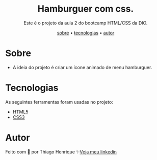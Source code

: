 
<h1 align="center">Hamburguer com css.</h1>

<p align="center">Este é o projeto da aula 2 do bootcamp HTML/CSS da DIO.</p>

<!--<img src="https://user-images.githubusercontent.com/92443688/157134584-44ff4677-a8a3-4975-9e3a-8136dda4de4e.jpg">-->

<p align="center">
    <a href="#sobre">sobre</a> •
    <a href="#tecnologias">tecnologias</a> •
    <a href="#autor">autor</a> 
</p>


# Sobre

- A ideia do projeto é criar um ícone animado de menu hamburguer.
 
# Tecnologias

As seguintes ferramentas foram usadas no projeto:

- <a href="https://developer.mozilla.org/pt-BR/docs/Web/HTML">HTML5</a>
- <a href="https://developer.mozilla.org/pt-BR/docs/Web/CSS">CSS3</a>

# Autor

Feito com 💜 por Thiago Henrique ✨<a href="https://www.linkedin.com/in/thiago-fid%C3%AAncio-a24578224/">Veja meu linkedin</a>

